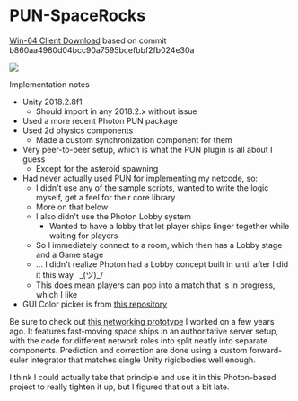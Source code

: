 # PUN-SpaceRocks

[Win-64 Client Download](https://www.dropbox.com/s/p7rc31ovh0sd7ch/PUN-SpaceRocks.zip?dl=0) based on commit b860aa4980d04bcc90a7595bcefbbf2fb024e30a

![](https://i.imgur.com/pu2jmpk.jpeg)

Implementation notes

* Unity 2018.2.8f1
	* Should import in any 2018.2.x without issue
* Used a more recent Photon PUN package
* Used 2d physics components
	* Made a custom synchronization component for them
* Very peer-to-peer setup, which is what the PUN plugin is all about I guess
	* Except for the asteroid spawning
* Had never actually used PUN for implementing my netcode, so:
	* I didn't use any of the sample scripts, wanted to write the logic myself, get a feel for their core library
	* More on that below
	* I also didn't use the Photon Lobby system
		* Wanted to have a lobby that let player ships linger together while waiting for players
	* So I immediately connect to a room, which then has a Lobby stage and a Game stage
	* ... I didn't realize Photon had a Lobby concept built in until after I did it this way ¯\_(ツ)_/¯
	* This does mean players can pop into a match that is in progress, which I like
* GUI Color picker is from [this repository](https://github.com/judah4/HSV-Color-Picker-Unity) 

Be sure to check out [this networking prototype](https://bitbucket.org/m_zandvliet/rigidbodysync/src/default/Assets/Scripts/Player/) I worked on a few years ago. It features fast-moving space ships in an authoritative server setup, with the code for different network roles into split neatly into separate components. Prediction and correction are done using a custom forward-euler integrator that matches single Unity rigidbodies well enough.

I think I could actually take that principle and use it in this Photon-based project to really tighten it up, but I figured that out a bit late.
